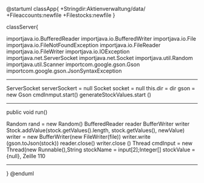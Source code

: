 @startuml
classApp{
+Stringdir:Aktienverwaltung/data/
+Fileaccounts:newfile
+Filestocks:newfile
}

classServer{

importjava.io.BufferedReader
importjava.io.BufferedWriter
importjava.io.File
importjava.io.FileNotFoundException
importjava.io.FileReader
importjava.io.FileWriter
importjava.io.IOException
importjava.net.ServerSocket
importjava.net.Socket
importjava.util.Random
importjava.util.Scanner
importcom.google.gson.Gson
importcom.google.gson.JsonSyntaxException
_______________________________________________________________________________

ServerSocket serverSockert = null
Socket socket = null
this.dir = dir 
gson = new Gson 
cmdInmput.start()
generateStockValues.start ()

____________________________________
public void run() 

Random rand = new Random()
BufferedReader reader
BufferWriter writer
Stock.addValue(stock.getValues().length, stock.getValues(), newValue)
writer = new BufferWriter(new FileWriter(file))
writer.write (gson.toJson(stock))
reader.close()
writer.close ()
Thread cmdInput = new Thread(new Runnable(),String stockName = input[2];Integer[] stockValue = {null},
Zeille 110
______________________________________



}
@enduml
